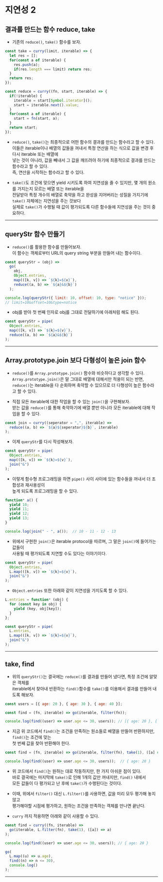 # 지연성 2

<h2>결과를 만드는 함수 reduce, take</h2>

- 기존의 `reduce()`, `take()` 함수를 보자.

```js
const take = curry(limit, iterable) => {
  let res = [];
  for(const a of iterable) {
    res.push(a);
    if(res.length === limit) return res;
  }
  return res;
});

const reduce = curry((fn, start, iterable) => {
  if(!iterable) {
    iterable = start[Symbol.iterator]();
    start = iterable.next().value;
  }
  for(const a of iterable) {
    start = fn(start, a);
  }
  return start;
});
```

- `reduce()`, `take()`는 최종적으로 어떤 함수의 결과를 만드는 함수라고 할 수 있다.  
  이들은 iterable이나 배열의 값들을 꺼내서 특정 연산을 하는 식으로 값을 변경 후 다시 iterable 또는 배열에  
  넣는 것이 아니라, 값을 빼내서 그 값을 깨뜨려야 하기에 최종적으로 결과를 만드는 함수라고 할 수 있다.  
  즉, 연산을 시작하는 함수라고 할 수 있다.

- `take()`도 조건에 맞으면 yield 시키도록 하여 지연성을 줄 수 있지만, 몇 개의 원소를 가지는지 모르는 배열 또는 iterable을  
  전달받아 특정 개수의 배열로 축약을 하고 완성을 지어버리는 성질을 가지기에 `take()` 자체에는 지연성을 주는 것보다  
  실제로 `take()`가 수행될 때 값이 평가되도록 다른 함수들에 지연성을 주는 것이 중요하다.

<hr/>

<h2>queryStr 함수 만들기</h2>

- `reduce()`를 활용한 함수를 만들어보자.  
  이 함수는 객체로부터 URL의 query string 부분을 만들어 내는 함수이다.

```js
const queryStr = (obj) =>
  go(
    obj,
    Object.entries,
    map(([k, v]) => `${k}=${v}`),
    reduce((a, b) => `${a}&${b}`)
  );

console.log(queryStr({ limit: 10, offset: 10, type: "notice" }));
// limit=10&offset=10&type=notice
```

- obj를 받아 첫 번째 인자로 obj를 그대로 전달하기에 아래처럼 해도 된다.

```js
const queryStr = pipe(
  Object.entries,
  map(([k, v]) => `${k}=${v}`),
  reduce((a, b) => `${a}&${b}`)
);
```

<hr/>

<h2>Array.prototype.join 보다 다형성이 높은 join 함수</h2>

- `reduce()`를 `Array.prototype.join()` 함수와 비슷하다고 생각할 수 있다.  
  `Array.prototype.join()`은 말 그대로 배열에 대해서만 적용이 되는 반면,  
  `reduce()`는 iterable을 다 순회하며 축약할 수 있으므로 더 다형성이 높은 함수라고 할 수 있다.

- 직접 모든 iterable에 대한 작업을 할 수 있는 `join()`을 구현해보자.  
  받는 값을 `reduce()`를 통해 축약하기에 배열 뿐만 아니라 모든 iterable에 대해 작업을 할 수 있다.

```js
const join = curry((seperator = ",", iterable) =>
  reduce((a, b) => `${a}${seperator}${b}`, iterable)
);
```

- 이제 `queryStr`를 다시 작성해보자.

```js
const queryStr = pipe(
  Object.entries,
  map(([k, v]) => `${k}=${v}`),
  join("&")
);
```

- 이렇게 함수형 프로그래밍을 하면 `pipe()` 사이 사이에 있는 함수들을 꺼내서 더 조합성과 재사용성이  
  높게 되도록 프로그래밍을 할 수 있다.

```js
function* a() {
  yield 10;
  yield 11;
  yield 12;
  yield 13;
}

console.log(join(" - ", a());  // 10 - 11 - 12 - 13
```

- 위에서 구현한 `join()`은 iterable protocol을 따르며, 그 말은 `join()`에 들어가는 값들이  
  사용될 때 평가되도록 지연할 수도 있다는 이야기이다.

```js
const queryStr = pipe(
  Object.entries,
  L.map(([k, v]) => `${k}=${v}`),
  join("&")
);
```

- `Object.entries` 또한 아래와 같이 지연성을 가지도록 할 수 있다.

```js
L.entries = function* (obj) {
  for (const key in obj) {
    yield (key, obj[key]);
  }
};

const queryStr = pipe(
  L.entries,
  L.map(([k, v]) => `${k}=${v}`),
  join("&")
);
```

<hr/>

<h2>take, find</h2>

- 위의 `queryStr()`는 결국에는 `reduce()`를 결과를 만들어 냈다면, 특정 조건에 알맞은 객체를  
  iterable에서 찾아내 반환하는 `find()`함수를 `take()`를 이용해서 결과를 만들어 내도록 해보자.

```js
const users = [{ age: 20 }, { age: 30 }, { age: 40 }];

const find = (fn, iterable) => go(iterable, filter(fn));

console.log(find((user) => user.age <= 30, users)); // [{ age: 20 }, { age: 30 }]
```

- 지금 위 코드에서 `find()`는 조건을 만족하는 원소들로 배열을 만들어 반환하지만, `find()`는 조건에 맞는  
  첫 번째 값을 찾아 반환해야 한다.

```js
const find = (fn, iterable) => go(iterable, filter(fn), take(1), ([a] => a));

console.log(find((user) => user.age <= 30, users));  // { age: 20 }
```

- 위 코드에서 `find()`는 원하는 대로 작동하지만, 한 가지 아쉬운 점이 있다.  
  바로 결국에는 마지막에 `take()`로 인해 1개의 값만 꺼내지만, `find()` 내에서  
  모든 값들이 다 평가되고 난 후에 `take()`가 수행된다는 것이다.

- 이때, 위에서 `filter()` 대신 `L.filter()`를 사용하면, 값을 미리 모두 평가해 놓지 않고  
  평가해야할 시점에 평가하고, 원하는 조건을 만족하는 객체를 만나면 끝난다.

- `curry` 까지 적용하면 아래와 같이 사용할 수 있다.

```js
const find = curry((fn, iterable) =>
  go(iterable, L.filter(fn), take(1), ([a]) => a)
);

console.log(find((user) => user.age <= 30, users)); // { age: 20 }

go(
  L.map((u) => u.age),
  find((n) => n <= 30),
  console.log()
);
```

<hr/>
